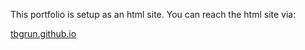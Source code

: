 This portfolio is setup as an html site. You can reach the html site via:

[tbgrun.github.io](https://tbgrun.github.io/)
